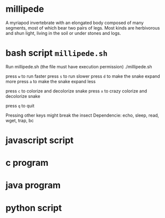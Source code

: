 # millipede
A myriapod invertebrate with an elongated body composed of many segments, most of which bear two pairs of legs. Most kinds are herbivorous and shun light, living in the soil or under stones and logs.

# bash script `millipede.sh`
Run millipede.sh (the file must have execution permission)
./millipede.sh

press `w` to run faster
press `s` to run slower
press `d` to make the snake expand more
press `a` to make the snake expand less

press `c` to colorize and decolorize snake
press `x` to crazy colorize and decolorize snake

press `q` to quit

Pressing other keys might break the insect
Dependencie: echo, sleep, read, wget, trap, bc


# javascript script

# c program

# java program

# python script
